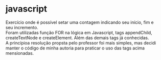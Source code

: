 # javascript
Exercício onde é possível setar uma contagem indicando seu início, fim e seu incremento. <br>
Foram utilizadas função FOR na lógica em Javascript, tags appendChild, createTextNode e createElement. Além das demais tags já conhecidas. <br>
A princípioa  resolução propsta pelo professor foi mais simples, mas decidi manter o código de minha autoria para praticar o uso das tags acima mensionadas. 